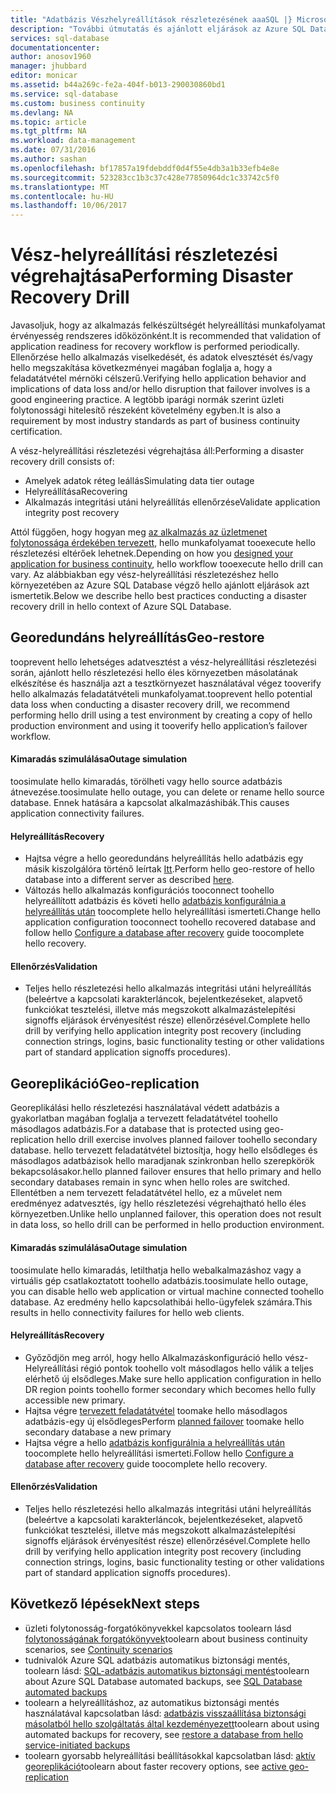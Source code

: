 ```yaml
---
title: "Adatbázis Vészhelyreállítások részletezésének aaaSQL |} Microsoft Docs"
description: "További útmutatás és ajánlott eljárások az Azure SQL Database tooperform katasztrófa utáni helyreállítás csukja toohelp megőrzése a a kritikus kritikus fontosságú üzleti alkalmazások rugalmas toofailures és a kimaradások esetén."
services: sql-database
documentationcenter: 
author: anosov1960
manager: jhubbard
editor: monicar
ms.assetid: b44a269c-fe2a-404f-b013-290030860bd1
ms.service: sql-database
ms.custom: business continuity
ms.devlang: NA
ms.topic: article
ms.tgt_pltfrm: NA
ms.workload: data-management
ms.date: 07/31/2016
ms.author: sashan
ms.openlocfilehash: bf17857a19fdebddf0d4f55e4db3a1b33efb4e8e
ms.sourcegitcommit: 523283cc1b3c37c428e77850964dc1c33742c5f0
ms.translationtype: MT
ms.contentlocale: hu-HU
ms.lasthandoff: 10/06/2017
---
```

# <a name="performing-disaster-recovery-drill"></a><span data-ttu-id="4189a-103">Vész-helyreállítási részletezési végrehajtása</span><span class="sxs-lookup"><span data-stu-id="4189a-103">Performing Disaster Recovery Drill</span></span>
<span data-ttu-id="4189a-104">Javasoljuk, hogy az alkalmazás felkészültségét helyreállítási munkafolyamat érvényesség rendszeres időközönként.</span><span class="sxs-lookup"><span data-stu-id="4189a-104">It is recommended that validation of application readiness for recovery workflow is performed periodically.</span></span> <span data-ttu-id="4189a-105">Ellenőrzése hello alkalmazás viselkedését, és adatok elvesztését és/vagy hello megszakítása következményei magában foglalja a, hogy a feladatátvétel mérnöki célszerű.</span><span class="sxs-lookup"><span data-stu-id="4189a-105">Verifying hello application behavior and implications of data loss and/or hello disruption that failover involves is a good engineering practice.</span></span> <span data-ttu-id="4189a-106">A legtöbb iparági normák szerint üzleti folytonossági hitelesítő részeként követelmény egyben.</span><span class="sxs-lookup"><span data-stu-id="4189a-106">It is also a requirement by most industry standards as part of business continuity certification.</span></span>

<span data-ttu-id="4189a-107">A vész-helyreállítási részletezési végrehajtása áll:</span><span class="sxs-lookup"><span data-stu-id="4189a-107">Performing a disaster recovery drill consists of:</span></span>

* <span data-ttu-id="4189a-108">Amelyek adatok réteg leállás</span><span class="sxs-lookup"><span data-stu-id="4189a-108">Simulating data tier outage</span></span>
* <span data-ttu-id="4189a-109">Helyreállítása</span><span class="sxs-lookup"><span data-stu-id="4189a-109">Recovering</span></span>
* <span data-ttu-id="4189a-110">Alkalmazás integritási utáni helyreállítás ellenőrzése</span><span class="sxs-lookup"><span data-stu-id="4189a-110">Validate application integrity post recovery</span></span>

<span data-ttu-id="4189a-111">Attól függően, hogy hogyan meg [az alkalmazás az üzletmenet folytonossága érdekében tervezett](sql-database-business-continuity.md), hello munkafolyamat tooexecute hello részletezési eltérőek lehetnek.</span><span class="sxs-lookup"><span data-stu-id="4189a-111">Depending on how you [designed your application for business continuity](sql-database-business-continuity.md), hello workflow tooexecute hello drill can vary.</span></span> <span data-ttu-id="4189a-112">Az alábbiakban egy vész-helyreállítási részletezéshez hello környezetében az Azure SQL Database végző hello ajánlott eljárások azt ismertetik.</span><span class="sxs-lookup"><span data-stu-id="4189a-112">Below we describe hello best practices conducting a disaster recovery drill in hello context of Azure SQL Database.</span></span>

## <a name="geo-restore"></a><span data-ttu-id="4189a-113">Georedundáns helyreállítás</span><span class="sxs-lookup"><span data-stu-id="4189a-113">Geo-restore</span></span>
<span data-ttu-id="4189a-114">tooprevent hello lehetséges adatvesztést a vész-helyreállítási részletezési során, ajánlott hello részletezési hello éles környezetben másolatának elkészítése és használja azt a tesztkörnyezet használatával végez tooverify hello alkalmazás feladatátvételi munkafolyamat.</span><span class="sxs-lookup"><span data-stu-id="4189a-114">tooprevent hello potential data loss when conducting a disaster recovery drill, we recommend performing hello drill using a test environment by creating a copy of hello production environment and using it tooverify hello application’s failover workflow.</span></span>

#### <a name="outage-simulation"></a><span data-ttu-id="4189a-115">Kimaradás szimulálása</span><span class="sxs-lookup"><span data-stu-id="4189a-115">Outage simulation</span></span>
<span data-ttu-id="4189a-116">toosimulate hello kimaradás, törölheti vagy hello source adatbázis átnevezése.</span><span class="sxs-lookup"><span data-stu-id="4189a-116">toosimulate hello outage, you can delete or rename hello source database.</span></span> <span data-ttu-id="4189a-117">Ennek hatására a kapcsolat alkalmazáshibák.</span><span class="sxs-lookup"><span data-stu-id="4189a-117">This causes application connectivity failures.</span></span>

#### <a name="recovery"></a><span data-ttu-id="4189a-118">Helyreállítás</span><span class="sxs-lookup"><span data-stu-id="4189a-118">Recovery</span></span>
* <span data-ttu-id="4189a-119">Hajtsa végre a hello georedundáns helyreállítás hello adatbázis egy másik kiszolgálóra történő leírtak [Itt](sql-database-disaster-recovery.md).</span><span class="sxs-lookup"><span data-stu-id="4189a-119">Perform hello geo-restore of hello database into a different server as described [here](sql-database-disaster-recovery.md).</span></span>
* <span data-ttu-id="4189a-120">Változás hello alkalmazás konfigurációs tooconnect toohello helyreállított adatbázis és követi hello [adatbázis konfigurálnia a helyreállítás után](sql-database-disaster-recovery.md) toocomplete hello helyreállítási ismerteti.</span><span class="sxs-lookup"><span data-stu-id="4189a-120">Change hello application configuration tooconnect toohello recovered database and follow hello [Configure a database after recovery](sql-database-disaster-recovery.md) guide toocomplete hello recovery.</span></span>

#### <a name="validation"></a><span data-ttu-id="4189a-121">Ellenőrzés</span><span class="sxs-lookup"><span data-stu-id="4189a-121">Validation</span></span>
* <span data-ttu-id="4189a-122">Teljes hello részletezési hello alkalmazás integritási utáni helyreállítás (beleértve a kapcsolati karakterláncok, bejelentkezéseket, alapvető funkciókat tesztelési, illetve más megszokott alkalmazástelepítési signoffs eljárások érvényesítést része) ellenőrzésével.</span><span class="sxs-lookup"><span data-stu-id="4189a-122">Complete hello drill by verifying hello application integrity post recovery (including connection strings, logins, basic functionality testing or other validations part of standard application signoffs procedures).</span></span>

## <a name="geo-replication"></a><span data-ttu-id="4189a-123">Georeplikáció</span><span class="sxs-lookup"><span data-stu-id="4189a-123">Geo-replication</span></span>
<span data-ttu-id="4189a-124">Georeplikálási hello részletezési használatával védett adatbázis a gyakorlatban magában foglalja a tervezett feladatátvétel toohello másodlagos adatbázis.</span><span class="sxs-lookup"><span data-stu-id="4189a-124">For a database that is protected using geo-replication hello drill exercise involves planned failover toohello secondary database.</span></span> <span data-ttu-id="4189a-125">hello tervezett feladatátvétel biztosítja, hogy hello elsődleges és másodlagos adatbázisok hello maradjanak szinkronban hello szerepkörök bekapcsolásakor.</span><span class="sxs-lookup"><span data-stu-id="4189a-125">hello planned failover ensures that hello primary and hello secondary databases remain in sync when hello roles are switched.</span></span> <span data-ttu-id="4189a-126">Ellentétben a nem tervezett feladatátvétel hello, ez a művelet nem eredményez adatvesztés, így hello részletezési végrehajtható hello éles környezetben.</span><span class="sxs-lookup"><span data-stu-id="4189a-126">Unlike hello unplanned failover, this operation does not result in data loss, so hello drill can be performed in hello production environment.</span></span>

#### <a name="outage-simulation"></a><span data-ttu-id="4189a-127">Kimaradás szimulálása</span><span class="sxs-lookup"><span data-stu-id="4189a-127">Outage simulation</span></span>
<span data-ttu-id="4189a-128">toosimulate hello kimaradás, letilthatja hello webalkalmazáshoz vagy a virtuális gép csatlakoztatott toohello adatbázis.</span><span class="sxs-lookup"><span data-stu-id="4189a-128">toosimulate hello outage, you can disable hello web application or virtual machine connected toohello database.</span></span> <span data-ttu-id="4189a-129">Az eredmény hello kapcsolathibái hello-ügyfelek számára.</span><span class="sxs-lookup"><span data-stu-id="4189a-129">This results in hello connectivity failures for hello web clients.</span></span>

#### <a name="recovery"></a><span data-ttu-id="4189a-130">Helyreállítás</span><span class="sxs-lookup"><span data-stu-id="4189a-130">Recovery</span></span>
* <span data-ttu-id="4189a-131">Győződjön meg arról, hogy hello Alkalmazáskonfiguráció hello vész-Helyreállítási régió pontok toohello volt másodlagos hello válik a teljes elérhető új elsődleges.</span><span class="sxs-lookup"><span data-stu-id="4189a-131">Make sure hello application configuration in hello DR region points toohello former secondary which becomes hello fully accessible new primary.</span></span>
* <span data-ttu-id="4189a-132">Hajtsa végre [tervezett feladatátvétel](scripts/sql-database-setup-geodr-and-failover-database-powershell.md) toomake hello másodlagos adatbázis-egy új elsődleges</span><span class="sxs-lookup"><span data-stu-id="4189a-132">Perform [planned failover](scripts/sql-database-setup-geodr-and-failover-database-powershell.md) toomake hello secondary database a new primary</span></span>
* <span data-ttu-id="4189a-133">Hajtsa végre a hello [adatbázis konfigurálnia a helyreállítás után](sql-database-disaster-recovery.md) toocomplete hello helyreállítási ismerteti.</span><span class="sxs-lookup"><span data-stu-id="4189a-133">Follow hello [Configure a database after recovery](sql-database-disaster-recovery.md) guide toocomplete hello recovery.</span></span>

#### <a name="validation"></a><span data-ttu-id="4189a-134">Ellenőrzés</span><span class="sxs-lookup"><span data-stu-id="4189a-134">Validation</span></span>
* <span data-ttu-id="4189a-135">Teljes hello részletezési hello alkalmazás integritási utáni helyreállítás (beleértve a kapcsolati karakterláncok, bejelentkezéseket, alapvető funkciókat tesztelési, illetve más megszokott alkalmazástelepítési signoffs eljárások érvényesítést része) ellenőrzésével.</span><span class="sxs-lookup"><span data-stu-id="4189a-135">Complete hello drill by verifying hello application integrity post recovery (including connection strings, logins, basic functionality testing or other validations part of standard application signoffs procedures).</span></span>

## <a name="next-steps"></a><span data-ttu-id="4189a-136">Következő lépések</span><span class="sxs-lookup"><span data-stu-id="4189a-136">Next steps</span></span>
* <span data-ttu-id="4189a-137">üzleti folytonosság-forgatókönyvekkel kapcsolatos toolearn lásd [folytonosságának forgatókönyvek](sql-database-business-continuity.md)</span><span class="sxs-lookup"><span data-stu-id="4189a-137">toolearn about business continuity scenarios, see [Continuity scenarios](sql-database-business-continuity.md)</span></span>
* <span data-ttu-id="4189a-138">tudnivalók Azure SQL adatbázis automatikus biztonsági mentés, toolearn lásd: [SQL-adatbázis automatikus biztonsági mentés](sql-database-automated-backups.md)</span><span class="sxs-lookup"><span data-stu-id="4189a-138">toolearn about Azure SQL Database automated backups, see [SQL Database automated backups](sql-database-automated-backups.md)</span></span>
* <span data-ttu-id="4189a-139">toolearn a helyreállításhoz, az automatikus biztonsági mentés használatával kapcsolatban lásd: [adatbázis visszaállítása biztonsági másolatból hello szolgáltatás által kezdeményezett](sql-database-recovery-using-backups.md)</span><span class="sxs-lookup"><span data-stu-id="4189a-139">toolearn about using automated backups for recovery, see [restore a database from hello service-initiated backups](sql-database-recovery-using-backups.md)</span></span>
* <span data-ttu-id="4189a-140">toolearn gyorsabb helyreállítási beállításokkal kapcsolatban lásd: [aktív georeplikáció](sql-database-geo-replication-overview.md)</span><span class="sxs-lookup"><span data-stu-id="4189a-140">toolearn about faster recovery options, see [active geo-replication](sql-database-geo-replication-overview.md)</span></span>  
